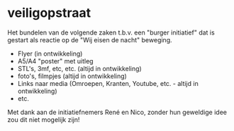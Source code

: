 # veiligopstraat
Het bundelen van de volgende zaken t.b.v. een "burger initiatief" dat is gestart als reactie op de "Wij eisen de nacht" beweging.

* Flyer (in ontwikkeling)
* A5/A4 "poster" met uitleg
* STL's, 3mf, etc, etc. (altijd in ontwikkeling)
* foto's, filmpjes (altijd in ontwikkeling)
* Links naar media (Omroepen, Kranten, Youtube, etc. - altijd in ontwikkeling)
* etc.

Met dank aan de initiatiefnemers René en Nico, zonder hun geweldige idee zou dit niet mogelijk zijn!
